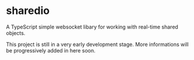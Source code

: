 # sharedio
A TypeScript simple websocket libary for working with real-time shared objects.

This project is still in a very early development stage. More informations will be progressively added in here soon.
